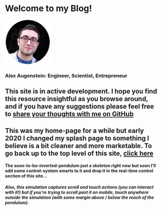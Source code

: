 # Welcome to my Blog!

![me](https://raw.githubusercontent.com/asa55/asa55.github.io/master/blog/assets/images/me.png)
### Alex Augenstein: Engineer, Scientist, Entrepreneur

## This site is in active development. I hope you find this resource insightful as you browse around, and if you have any suggestions please feel free to [share your thoughts with me on GitHub](https://github.com/asa55/asa55.github.io/issues)


## This was my home-page for a while but early 2020 I changed my splash page to something I believe is a bit cleaner and more marketable. To go back up to the top level of this site, [click here](https://asa55.github.io/)

#### The soon-to-be-inverted-pendulum just a skeleton right now but soon I'll add some control-system smarts to it and drop it in the real-time control section of this site... 

##### Also, this simulation captures scroll and touch actions (you can interact with it!) but if you're trying to scroll past it on mobile, touch anywhere outside the simulation (with some margin above / below the reach of the pendulum).
